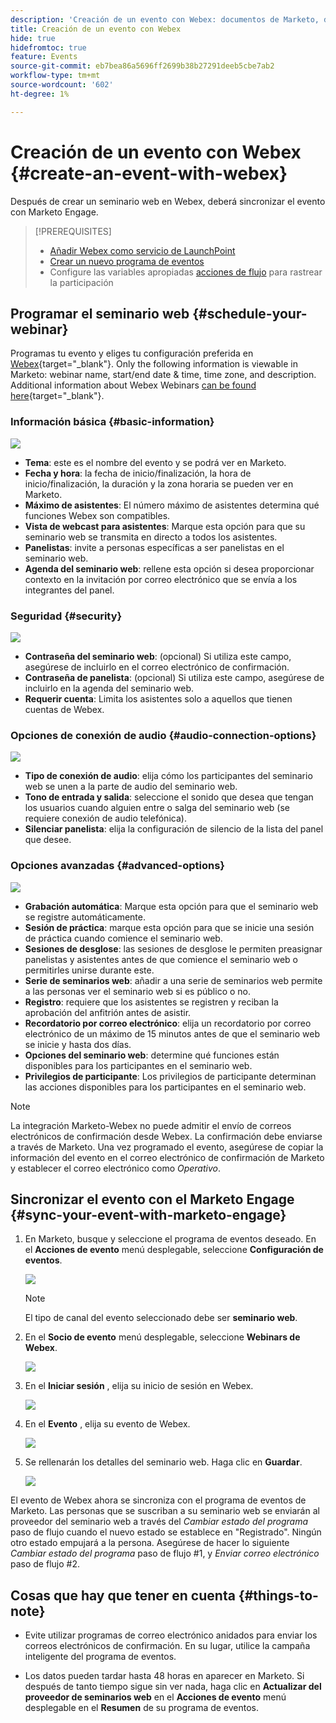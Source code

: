 ```yaml
---
description: 'Creación de un evento con Webex: documentos de Marketo, documentación del producto'
title: Creación de un evento con Webex
hide: true
hidefromtoc: true
feature: Events
source-git-commit: eb7bea86a5696ff2699b38b27291deeb5cbe7ab2
workflow-type: tm+mt
source-wordcount: '602'
ht-degree: 1%

---
```


# Creación de un evento con Webex {#create-an-event-with-webex}

Después de crear un seminario web en Webex, deberá sincronizar el evento con Marketo Engage.

>[!PREREQUISITES]
>
>* [Añadir Webex como servicio de LaunchPoint](/help/marketo/product-docs/administration/additional-integrations/add-webex-as-a-launchpoint-service.md)
>* [Crear un nuevo programa de eventos](/help/marketo/product-docs/demand-generation/events/understanding-events/create-a-new-event-program.md)
>* Configure las variables apropiadas [acciones de flujo](/help/marketo/product-docs/core-marketo-concepts/smart-campaigns/flow-actions/add-a-flow-step-to-a-smart-campaign.md) para rastrear la participación

## Programar el seminario web {#schedule-your-webinar}

Programas tu evento y eliges tu configuración preferida en [Webex](https://www.webex.com/){target="_blank"}. Only the following information is viewable in Marketo: webinar name, start/end date & time, time zone, and description. Additional information about Webex Webinars [can be found here](https://help.webex.com/en-us/landing/ld-7srxjs-WebexWebinars/Webex-Webinars){target="_blank"}.

### Información básica {#basic-information}

![](assets/create-an-event-with-webex-1.png)

* **Tema**: este es el nombre del evento y se podrá ver en Marketo.
* **Fecha y hora**: la fecha de inicio/finalización, la hora de inicio/finalización, la duración y la zona horaria se pueden ver en Marketo.
* **Máximo de asistentes**: El número máximo de asistentes determina qué funciones Webex son compatibles.
* **Vista de webcast para asistentes**: Marque esta opción para que su seminario web se transmita en directo a todos los asistentes.
* **Panelistas**: invite a personas específicas a ser panelistas en el seminario web.
* **Agenda del seminario web**: rellene esta opción si desea proporcionar contexto en la invitación por correo electrónico que se envía a los integrantes del panel.

### Seguridad {#security}

![](assets/create-an-event-with-webex-2.png)

* **Contraseña del seminario web**: (opcional) Si utiliza este campo, asegúrese de incluirlo en el correo electrónico de confirmación.
* **Contraseña de panelista**: (opcional) Si utiliza este campo, asegúrese de incluirlo en la agenda del seminario web.
* **Requerir cuenta**: Limita los asistentes solo a aquellos que tienen cuentas de Webex.

### Opciones de conexión de audio {#audio-connection-options}

![](assets/create-an-event-with-webex-3.png)

* **Tipo de conexión de audio**: elija cómo los participantes del seminario web se unen a la parte de audio del seminario web.
* **Tono de entrada y salida**: seleccione el sonido que desea que tengan los usuarios cuando alguien entre o salga del seminario web (se requiere conexión de audio telefónica).
* **Silenciar panelista**: elija la configuración de silencio de la lista del panel que desee.

### Opciones avanzadas {#advanced-options}

![](assets/create-an-event-with-webex-4.png)

* **Grabación automática**: Marque esta opción para que el seminario web se registre automáticamente.
* **Sesión de práctica**: marque esta opción para que se inicie una sesión de práctica cuando comience el seminario web.
* **Sesiones de desglose**: las sesiones de desglose le permiten preasignar panelistas y asistentes antes de que comience el seminario web o permitirles unirse durante este.
* **Serie de seminarios web**: añadir a una serie de seminarios web permite a las personas ver el seminario web si es público o no.
* **Registro**: requiere que los asistentes se registren y reciban la aprobación del anfitrión antes de asistir.
* **Recordatorio por correo electrónico**: elija un recordatorio por correo electrónico de un máximo de 15 minutos antes de que el seminario web se inicie y hasta dos días.
* **Opciones del seminario web**: determine qué funciones están disponibles para los participantes en el seminario web.
* **Privilegios de participante**: Los privilegios de participante determinan las acciones disponibles para los participantes en el seminario web.

>[!NOTE]
>
>La integración Marketo-Webex no puede admitir el envío de correos electrónicos de confirmación desde Webex. La confirmación debe enviarse a través de Marketo. Una vez programado el evento, asegúrese de copiar la información del evento en el correo electrónico de confirmación de Marketo y establecer el correo electrónico como _Operativo_.

## Sincronizar el evento con el Marketo Engage {#sync-your-event-with-marketo-engage}

1. En Marketo, busque y seleccione el programa de eventos deseado. En el **Acciones de evento** menú desplegable, seleccione **Configuración de eventos**.

   ![](assets/create-an-event-with-webex-5.png)

   >[!NOTE]
   >
   >El tipo de canal del evento seleccionado debe ser **seminario web**.

1. En el **Socio de evento** menú desplegable, seleccione **Webinars de Webex**.

   ![](assets/create-an-event-with-webex-6.png)

1. En el **Iniciar sesión** , elija su inicio de sesión en Webex.

   ![](assets/create-an-event-with-webex-7.png)

1. En el **Evento** , elija su evento de Webex.

   ![](assets/create-an-event-with-webex-8.png)

1. Se rellenarán los detalles del seminario web. Haga clic en **Guardar**.

   ![](assets/create-an-event-with-webex-9.png)

El evento de Webex ahora se sincroniza con el programa de eventos de Marketo. Las personas que se suscriban a su seminario web se enviarán al proveedor del seminario web a través del _Cambiar estado del programa_ paso de flujo cuando el nuevo estado se establece en &quot;Registrado&quot;. Ningún otro estado empujará a la persona. Asegúrese de hacer lo siguiente _Cambiar estado del programa_ paso de flujo #1, y _Enviar correo electrónico_ paso de flujo #2.

## Cosas que hay que tener en cuenta {#things-to-note}

* Evite utilizar programas de correo electrónico anidados para enviar los correos electrónicos de confirmación. En su lugar, utilice la campaña inteligente del programa de eventos.

* Los datos pueden tardar hasta 48 horas en aparecer en Marketo. Si después de tanto tiempo sigue sin ver nada, haga clic en **Actualizar del proveedor de seminarios web** en el **Acciones de evento** menú desplegable en el **Resumen** de su programa de eventos.
